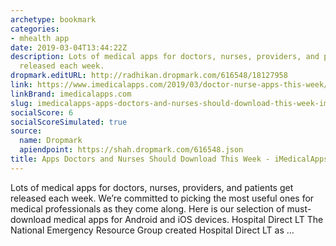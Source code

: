 ```yaml
---
archetype: bookmark
categories:
- mhealth app
date: 2019-03-04T13:44:22Z
description: Lots of medical apps for doctors, nurses, providers, and patients get
  released each week.
dropmark.editURL: http://radhikan.dropmark.com/616548/18127958
link: https://www.imedicalapps.com/2019/03/doctor-nurse-apps-this-week/
linkBrand: imedicalapps.com
slug: imedicalapps-apps-doctors-and-nurses-should-download-this-week-imedicalapps
socialScore: 6
socialScoreSimulated: true
source:
  name: Dropmark
  apiendpoint: https://shah.dropmark.com/616548.json
title: Apps Doctors and Nurses Should Download This Week - iMedicalApps
---
```

Lots of medical apps for doctors, nurses, providers, and patients get released each week. We’re committed to picking the most useful ones for medical professionals as they come along. Here is our selection of must-download medical apps for Android and iOS devices. Hospital Direct LT The National Emergency Resource Group created Hospital Direct LT as …
